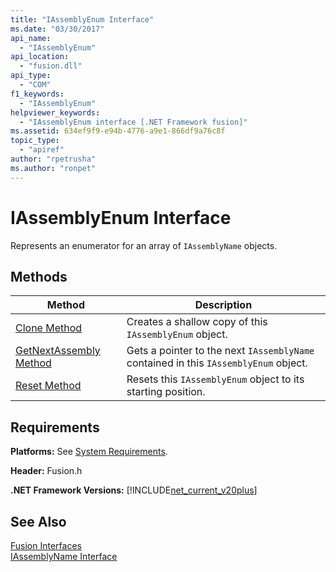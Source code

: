 ```yaml
---
title: "IAssemblyEnum Interface"
ms.date: "03/30/2017"
api_name: 
  - "IAssemblyEnum"
api_location: 
  - "fusion.dll"
api_type: 
  - "COM"
f1_keywords: 
  - "IAssemblyEnum"
helpviewer_keywords: 
  - "IAssemblyEnum interface [.NET Framework fusion]"
ms.assetid: 634ef9f9-e94b-4776-a9e1-866df9a76c8f
topic_type: 
  - "apiref"
author: "rpetrusha"
ms.author: "ronpet"
---
```

# IAssemblyEnum Interface
Represents an enumerator for an array of `IAssemblyName` objects.  

## Methods  


|Method|Description|  
|------------|-----------------|  
|[Clone Method](../../../../docs/framework/unmanaged-api/fusion/iassemblyenum-clone-method.md)|Creates a shallow copy of this `IAssemblyEnum` object.|  
|[GetNextAssembly Method](../../../../docs/framework/unmanaged-api/fusion/iassemblyenum-getnextassembly-method.md)|Gets a pointer to the next `IAssemblyName` contained in this `IAssemblyEnum` object.|  
|[Reset Method](../../../../docs/framework/unmanaged-api/fusion/iassemblyenum-reset-method.md)|Resets this `IAssemblyEnum` object to its starting position.|  

## Requirements  
 **Platforms:** See [System Requirements](../../../../docs/framework/get-started/system-requirements.md).  

 **Header:** Fusion.h  

 **.NET Framework Versions:** [!INCLUDE[net_current_v20plus](../../../../includes/net-current-v20plus-md.md)]  

## See Also  
 [Fusion Interfaces](../../../../docs/framework/unmanaged-api/fusion/fusion-interfaces.md)  
 [IAssemblyName Interface](../../../../docs/framework/unmanaged-api/fusion/iassemblyname-interface.md)
